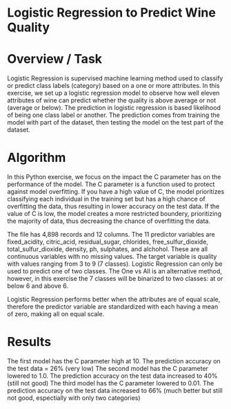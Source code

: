 # Logistic Regression to Predict Wine Quality
# Overview / Task
Logistic Regression is supervised machine learning method used to classify or predict class labels (category) based on a one or more attributes.  In this exercise, we set up a logistic regression model to observe how well eleven attributes of wine can predict whether the quality is above average or not (average or below).  The prediction in logistic regression is based likelihood of being one class label or another.  The prediction comes from training the model with part of the dataset, then testing the model on the test part of the dataset. 
# Algorithm
In this Python exercise, we focus on the impact the C parameter has on the performance of the model.  The C parameter is a function used to protect against model overfitting.  If you have a high value of C, the model prioritizes classifying each individual in the training set but has a high chance of overfitting the data, thus resulting in lower accuracy on the test data.  If the value of C is low, the model creates a more restricted boundery, prioritizing the majority of data, thus decreasing the chance of overfitting the data. 

The file has 4,898 records and 12 columns.  The 11 predictor variables are fixed_acidity, citric_acid, residual_sugar, chlorides, free_sulfur_dioxide, total_sulfur_dioxide, density, ph, sulphates, and alchohol.  These are all continuous variables with no missing values.  The target variable is quality with values ranging from 3 to 9 (7 classes).  Logistic Regression can only be used to predict one of two classes.  The One vs All is an alternative method, however, in this exercise the 7 classes will be binarized to two classes: at or below 6 and above 6.  

Logistic Regression performs better when the attributes are of equal scale, therefore the predictor variable are standardized with each having a mean of zero, making all on equal scale.  
# Results
The first model has the C parameter high at 10.  The prediction accuracy on the test data = 26% (very low)
The second model has the C parameter lowered to 1.0.  The prediction accuracy on the test data increased to 40% (still not good)
The third model has the C parameter lowered to 0.01.  The prediction accuracy on the test data increased to 66% (much better but still not good, espectially with only two categories)
